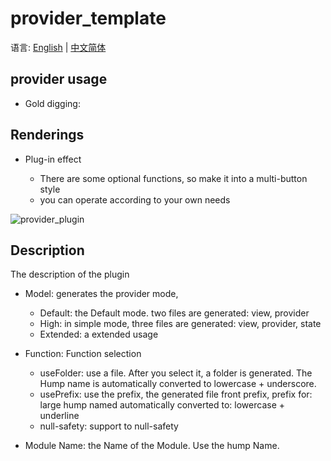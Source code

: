 # provider_template

语言: [English]() | [中文简体]()

## provider usage

- Gold digging: 

## Renderings

- Plug-in effect

   - There are some optional functions, so make it into a multi-button style 
   - you can operate according to your own needs

![provider_plugin](https://cdn.jsdelivr.net/gh/CNAD666/MyData@master/pic/flutter/blog/20210521162031.gif)

## Description

The description of the plugin

- Model: generates the provider mode,

    - Default: the Default mode. two files are generated: view, provider
    - High: in simple mode, three files are generated: view, provider, state
    - Extended: a extended usage

- Function: Function selection
    - useFolder: use a file. After you select it, a folder is generated. The Hump name is automatically converted to lowercase + underscore.
    - usePrefix: use the prefix, the generated file front prefix, prefix for: large hump named automatically converted to: lowercase + underline
    - null-safety: support to null-safety

- Module Name: the Name of the Module. Use the hump Name.
